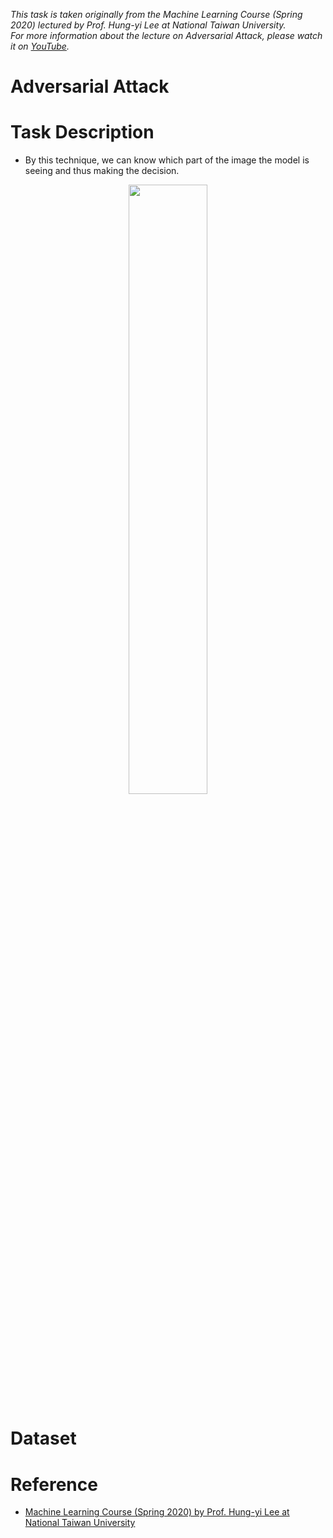 *This task is taken originally from the Machine Learning Course (Spring 2020) lectured by Prof. Hung-yi Lee at National Taiwan University.*\
*For more information about the lecture on Adversarial Attack, please watch it on [YouTube](https://www.youtube.com/watch?v=NI6yb0WgMBM&ab_channel=Hung-yiLee).*

# Adversarial Attack

# Task Description
- By this technique, we can know which part of the image the model is seeing and thus making the decision.
<p align="center"><img width="50%" src="https://i.imgur.com/iX2AKht.jpg"></p>

# Dataset

# Reference
- [Machine Learning Course (Spring 2020) by Prof. Hung-yi Lee at National Taiwan University](http://speech.ee.ntu.edu.tw/~tlkagk/courses_ML20.html)
